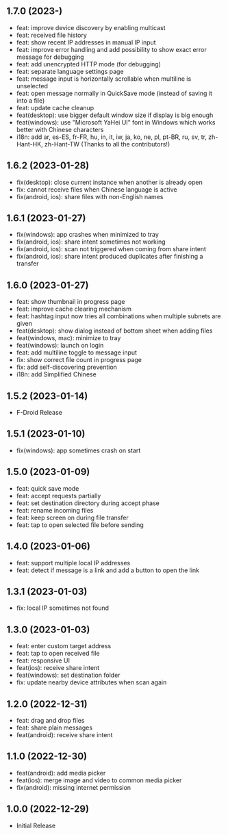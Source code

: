 ## 1.7.0 (2023-)

- feat: improve device discovery by enabling multicast
- feat: received file history
- feat: show recent IP addresses in manual IP input
- feat: improve error handling and add possibility to show exact error message for debugging
- feat: add unencrypted HTTP mode (for debugging)
- feat: separate language settings page
- feat: message input is horizontally scrollable when multiline is unselected
- feat: open message normally in QuickSave mode (instead of saving it into a file)
- feat: update cache cleanup
- feat(desktop): use bigger default window size if display is big enough
- feat(windows): use "Microsoft YaHei UI" font in Windows which works better with Chinese characters
- i18n: add ar, es-ES, fr-FR, hu, in, it, iw, ja, ko, ne, pl, pt-BR, ru, sv, tr, zh-Hant-HK, zh-Hant-TW (Thanks to all the contributors!)

## 1.6.2 (2023-01-28)

- fix(desktop): close current instance when another is already open
- fix: cannot receive files when Chinese language is active
- fix(android, ios): share files with non-English names

## 1.6.1 (2023-01-27)

- fix(windows): app crashes when minimized to tray
- fix(android, ios): share intent sometimes not working
- fix(android, ios): scan not triggered when coming from share intent
- fix(android, ios): share intent produced duplicates after finishing a transfer

## 1.6.0 (2023-01-27)

- feat: show thumbnail in progress page
- feat: improve cache clearing mechanism
- feat: hashtag input now tries all combinations when multiple subnets are given
- feat(desktop): show dialog instead of bottom sheet when adding files
- feat(windows, mac): minimize to tray
- feat(windows): launch on login
- feat: add multiline toggle to message input
- fix: show correct file count in progress page
- fix: add self-discovering prevention
- i18n: add Simplified Chinese

## 1.5.2 (2023-01-14)

- F-Droid Release

## 1.5.1 (2023-01-10)

- fix(windows): app sometimes crash on start

## 1.5.0 (2023-01-09)

- feat: quick save mode
- feat: accept requests partially
- feat: set destination directory during accept phase
- feat: rename incoming files
- feat: keep screen on during file transfer
- feat: tap to open selected file before sending

## 1.4.0 (2023-01-06)

- feat: support multiple local IP addresses
- feat: detect if message is a link and add a button to open the link

## 1.3.1 (2023-01-03)

- fix: local IP sometimes not found

## 1.3.0 (2023-01-03)

- feat: enter custom target address
- feat: tap to open received file
- feat: responsive UI
- feat(ios): receive share intent
- feat(windows): set destination folder
- fix: update nearby device attributes when scan again

## 1.2.0 (2022-12-31)

- feat: drag and drop files
- feat: share plain messages
- feat(android): receive share intent

## 1.1.0 (2022-12-30)

- feat(android): add media picker
- feat(ios): merge image and video to common media picker
- fix(android): missing internet permission

## 1.0.0 (2022-12-29)

- Initial Release
